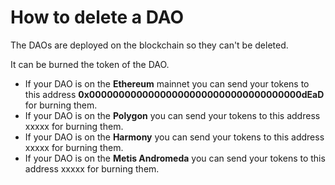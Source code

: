 # How to delete a DAO

The DAOs are deployed on the blockchain so they can't be deleted.&#x20;

It can be burned the token of the DAO.&#x20;

* If your DAO is on the **Ethereum** mainnet you can send your tokens to this address **0x000000000000000000000000000000000000dEaD** for burning them.
* If your DAO is on the **Polygon** you can send your tokens to this address xxxxx for burning them.
* If your DAO is on the **Harmony** you can send your tokens to this address xxxxx for burning them.
* If your DAO is on the **Metis Andromeda** you can send your tokens to this address xxxxx for burning them.

